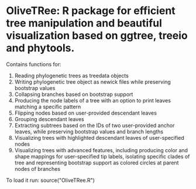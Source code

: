 # OliveTRee: R package for efficient tree manipulation and beautiful visualization based on ggtree, treeio and phytools.

Contains functions for:

1. Reading phylogenetic trees as treedata objects
2. Writing phylogenetic tree object as newick files while preserving bootstrap values
3. Collapsing branches based on bootstrap support
4. Producing the node labels of a tree with an option to print leaves matching a specific pattern
5. Flipping nodes based on user-provided descendant leaves
6. Grouping descendant leaves
7. Extracting subtrees based on the IDs of two user-provided anchor leaves, while preserving bootstrap values and branch lengths
8. Visualizing trees with highlighted descendant leaves of user-specified nodes
9. Visualizing trees with advanced features, including producing color and shape mappings for user-specified tip labels, isolating specific clades of tree and representing bootstrap support as colored circles at parent nodes of branches

To load it run:
source("OliveTRee.R")
